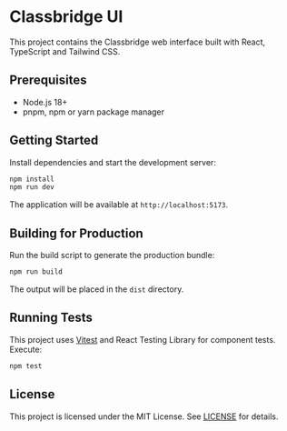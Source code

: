 # Classbridge UI

This project contains the Classbridge web interface built with React, TypeScript and Tailwind CSS.

## Prerequisites

- Node.js 18+
- pnpm, npm or yarn package manager

## Getting Started

Install dependencies and start the development server:

```bash
npm install
npm run dev
```

The application will be available at `http://localhost:5173`.

## Building for Production

Run the build script to generate the production bundle:

```bash
npm run build
```

The output will be placed in the `dist` directory.

## Running Tests

This project uses [Vitest](https://vitest.dev/) and React Testing Library for component tests. Execute:

```bash
npm test
```

## License

This project is licensed under the MIT License. See [LICENSE](LICENSE) for details.
